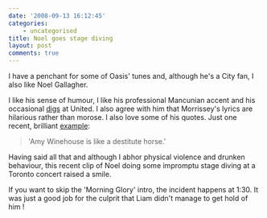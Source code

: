 ```yaml
---
date: '2008-09-13 16:12:45'
categories:
    - uncategorised
title: Noel goes stage diving
layout: post
comments: true
---
```

I have a penchant for some of Oasis' tunes and, although he's a City
fan, I also like Noel Gallagher.

I like his sense of humour, I like his professional Mancunian accent and
his occasional
[digs](http://www.timesonline.co.uk/tol/sport/football/premier_league/manchester_city/article4666342.ece)
at United. I also agree with him that Morrissey's lyrics are hilarious
rather than morose.
I also love some of his quotes. Just one recent, brilliant
[example](http://www.telegraph.co.uk/news/newstopics/celebritynews/2567284/Noel-Gallagher-calls-Amy-Winehouse-a-destitute-horse.html):
> 'Amy Winehouse is like a destitute horse.'

Having said all that and although I abhor physical violence and drunken
behaviour, this recent clip of Noel doing some impromptu stage diving at
a Toronto concert raised a smile.

If you want to skip the 'Morning Glory' intro, the incident happens at
1:30. It was just a good job for the culprit that Liam didn't manage to
get hold of him !

